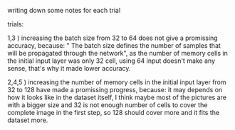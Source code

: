 writing down some notes for each trial

trials: 

1,3 ) increasing the batch size from 32 to 64 does not give a promissing accuracy, because:
 " The batch size defines the number of samples that will be propagated through the network", as the number of memory cells in the initial input layer was only 32 cell, using 64 input doesn't make any sense, that's why it made lower accuracy.

 2,4,5 ) increasing the number of memory cells in the initial input layer from 32 to 128 have made a promissing progress, because:
it may depends on how it looks like in the dataset itself, I think maybe most of the pictures are with a bigger size and 32 is not enough number of cells to cover the complete image in the first step, so 128 should cover more and it fits the dataset more.